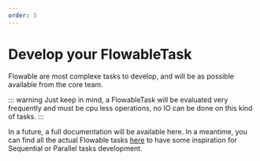 ```yaml
---
order: 3
---
```

# Develop your FlowableTask

Flowable are most complexe tasks to develop, and will be as possible available from the core team.

::: warning
Just keep in mind, a FlowableTask will be evaluated very frequently and must be cpu less operations, no IO can be done on this kind of tasks.
:::

In a future, a full documentation will be available here. In a meantime, you can find all the actual Flowable tasks [here](https://github.com/kestra-io/kestra/tree/develop/core/src/main/java/org/kestra/core/tasks/flows) to have some inspiration for Sequential or Parallel tasks development.


